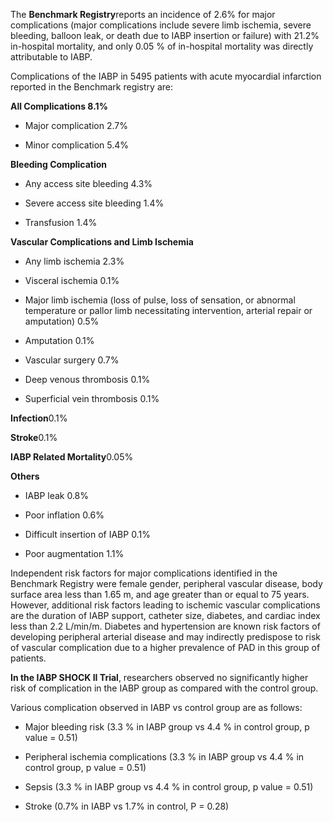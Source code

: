 The **Benchmark Registry**reports an incidence of 2.6% for major complications (major complications include severe limb ischemia, severe bleeding, balloon leak, or death due to IABP insertion or failure) with 21.2% in-hospital mortality, and only 0.05 % of in-hospital mortality was directly attributable to IABP.

Complications of the IABP in 5495 patients with acute myocardial infarction reported in the Benchmark registry are:

**All Complications 8.1%**

- Major complication 2.7%

- Minor complication 5.4%

**Bleeding Complication**

- Any access site bleeding 4.3%

- Severe access site bleeding 1.4%

- Transfusion 1.4%

**Vascular Complications and Limb Ischemia**

- Any limb ischemia 2.3%

- Visceral ischemia 0.1%

- Major limb ischemia (loss of pulse, loss of sensation, or abnormal temperature or pallor limb necessitating intervention, arterial repair or amputation) 0.5%

- Amputation 0.1%

- Vascular surgery 0.7%

- Deep venous thrombosis 0.1%

- Superficial vein thrombosis 0.1%

**Infection**0.1%

**Stroke**0.1%

**IABP Related Mortality**0.05%

**Others**

- IABP leak 0.8%

- Poor inflation 0.6%

- Difficult insertion of IABP 0.1%

- Poor augmentation 1.1%

Independent risk factors for major complications identified in the Benchmark Registry were female gender, peripheral vascular disease, body surface area less than 1.65 m, and age greater than or equal to 75 years. However, additional risk factors leading to ischemic vascular complications are the duration of IABP support, catheter size, diabetes, and cardiac index less than 2.2 L/min/m. Diabetes and hypertension are known risk factors of developing peripheral arterial disease and may indirectly predispose to risk of vascular complication due to a higher prevalence of PAD in this group of patients.

**In the IABP SHOCK II Trial**, researchers observed no significantly higher risk of complication in the IABP group as compared with the control group.

Various complication observed in IABP vs control group are as follows:

- Major bleeding risk (3.3 % in IABP group vs 4.4 % in control group, p value = 0.51)

- Peripheral ischemia complications (3.3 % in IABP group vs 4.4 % in control group, p value = 0.51)

- Sepsis (3.3 % in IABP group vs 4.4 % in control group, p value = 0.51)

- Stroke (0.7% in IABP vs 1.7% in control, P = 0.28)